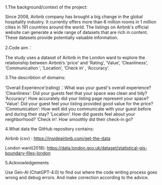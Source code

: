 1.The background/context of the project:

Since 2008, Airbnb company has brought a big change in the global hospitality industry. It currently offers more than 6 million rooms in 1 million cities in 191 countries around the world. The listings on Airbnb's official website can generate a wide range of datasets that are rich in content. These datasets provide potentially valuable information. 

2.Code aim：

The study uses a dataset of Airbnb in the London ward to explore the relationship between Airbnb’s 'price' and 'Rating’, ‘Value’, ‘Cleanliness’, ‘Communication ‘, ‘Location’, ‘Check in’ , ‘Accuracy’. 


3.The describtion of domains:

‘Overall Experience’(rating)：What was your guest's overall experience? ‘Cleanliness’: Did your guests feel that your space was clean and tidy? ‘Accuracy’:  How accurately did your listing page represent your space? ‘Value’: Did your guest feel your listing provided good value for the price? ‘Communication’: How well did you communicate with your guest before and during their stay? ‘Location’: How did guests feel about your neighborhood? ’Check in’: How smoothly did their check-in go?

4.What data the GitHub repository contains:

Airbnb (csv) :  https://insideairbnb.com/get-the-data

London ward(2018): https://data.london.gov.uk/dataset/statistical-gis-boundary-files-london 

 
5.Acknowledgements

Use Gen-AI (ChatGPT-4.0) to find out where the code writing process goes wrong and debug errors. And make correction according to the advice.
